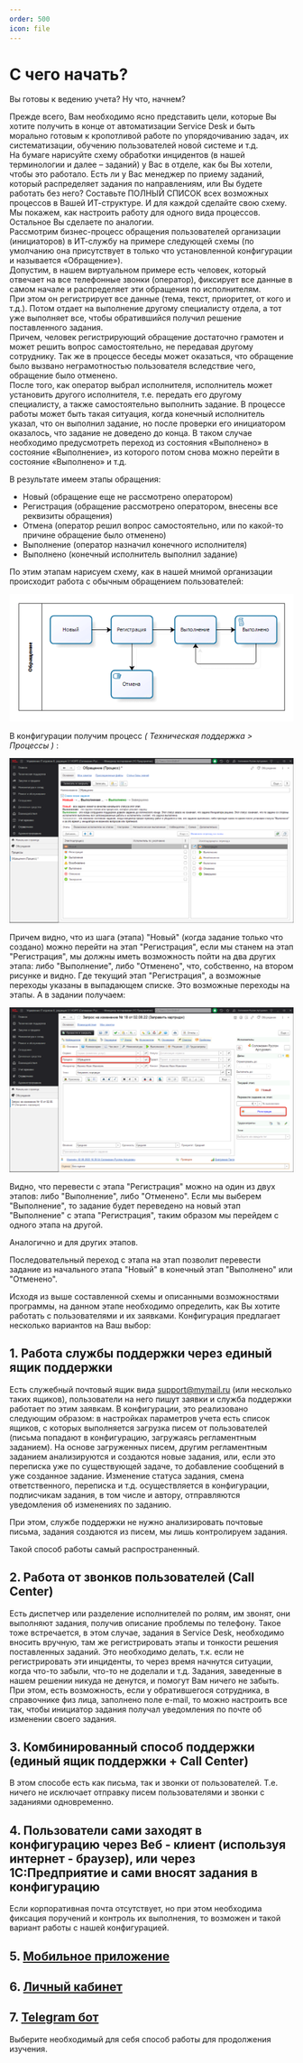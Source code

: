 ```yaml
---
order: 500
icon: file
---
```


# С чего начать?

Вы готовы к ведению учета? Ну что, начнем?

Прежде всего, Вам необходимо ясно представить цели, которые Вы хотите получить в конце от автоматизации Service Desk и быть морально готовым к кропотливой работе по упорядочиванию задач, их систематизации, обучению пользователей новой системе и т.д.  
На бумаге нарисуйте схему обработки инцидентов (в нашей терминологии и далее – заданий) у Вас в отделе, как бы Вы хотели, чтобы это работало. Есть ли у Вас менеджер по приему заданий, который распределяет задания по направлениям, или Вы будете работать без него? Составьте ПОЛНЫЙ СПИСОК всех возможных процессов в Вашей ИТ-структуре. И для каждой сделайте свою схему. Мы покажем, как настроить работу для одного вида процессов. Остальное Вы сделаете по аналогии.  
Рассмотрим бизнес-процесс обращения пользователей организации (инициаторов) в ИТ-службу на примере следующей схемы (по умолчанию она присутствует в только что установленной конфигурации и называется «Обращение»).  
Допустим, в нашем виртуальном примере есть человек, который отвечает на все телефонные звонки (оператор), фиксирует все данные в самом начале и распределяет эти обращения по исполнителям.  
При этом он регистрирует все данные (тема, текст, приоритет, от кого и т.д.). Потом отдает на выполнение другому специалисту отдела, а тот уже выполняет все, чтобы обратившийся получил решение поставленного задания.  
Причем, человек регистрирующий обращение достаточно грамотен и может решить вопрос самостоятельно, не передавая другому сотруднику. Так же в процессе беседы может оказаться, что обращение было вызвано неграмотностью пользователя вследствие чего, обращение было отменено.  
После того, как оператор выбрал исполнителя, исполнитель может установить другого исполнителя, т.е. передать его другому специалисту, а также самостоятельно выполнить задание. В процессе работы может быть такая ситуация, когда конечный исполнитель указал, что он выполнил задание, но после проверки его инициатором оказалось, что задание не доведено до конца. В таком случае необходимо предусмотреть переход из состояния «Выполнено» в состояние «Выполнение», из которого потом снова можно перейти в состояние «Выполнено» и т.д.  

В результате имеем этапы обращения:

* Новый (обращение еще не рассмотрено оператором)
* Регистрация (обращение рассмотрено оператором, внесены все реквизиты обращения)  
* Отмена (оператор решил вопрос самостоятельно, или по какой-то причине обращение было отменено)  
* Выполнение (оператор назначил конечного исполнителя)  
* Выполнено (конечный исполнитель выполнил задание)  

По этим этапам нарисуем схему, как в нашей мнимой организации происходит работа с обычным обращением пользователей:

![01_СЧегоНачать](static/01_СЧегоНачать.png)

В конфигурации получим процесс *( Техническая поддержка > Процессы )* :

![02_СЧегоНачать](static/02_СЧегоНачать.png)

Причем видно, что из шага (этапа) "Новый" (когда задание только что создано) можно перейти на этап "Регистрация", если мы станем на этап "Регистрация", мы должны иметь возможность пойти на два других этапа: либо "Выполнение", либо "Отменено", что, собственно, на втором рисунке и видно. Где текущий этап "Регистрация", а возможные переходы указаны в выпадающем списке. Это возможные переходы на этапы. А в задании получаем:

![03_СЧегоНачать](static/03_СЧегоНачать.png)

Видно, что перевести с этапа "Регистрация" можно на один из двух этапов: либо "Выполнение", либо "Отменено". Если мы выберем "Выполнение", то задание будет переведено на новый этап "Выполнение" с этапа "Регистрация", таким образом мы перейдем с одного этапа на другой.

Аналогично и для других этапов.

Последовательный переход с этапа на этап позволит перевести задание из начального этапа "Новый" в конечный этап "Выполнено" или "Отменено".

Исходя из выше составленной схемы и описанными возможностями программы, на данном этапе необходимо определить, как Вы хотите работать с пользователями и их заявками. Конфигурация предлагает несколько вариантов на Ваш выбор:

## 1. Работа службы поддержки через единый ящик поддержки

Есть служебный почтовый ящик вида <support@mymail.ru> (или несколько таких ящиков), пользователи на него пишут заявки и служба поддержки работает по этим заявкам. В конфигурации, это реализовано следующим образом: в настройках параметров учета есть список ящиков, с которых выполняется загрузка писем от пользователей (письма попадают в конфигурацию, загружаясь регламентным заданием). На основе загруженных писем, другим регламентным заданием анализируются и создаются новые задания, или, если это переписка уже по существующей задаче, то добавление сообщений в уже созданное задание. Изменение статуса задания, смена ответственного, переписка и т.д. осуществляется в конфигурации, подписчикам задания, в том числе и автору, отправляются уведомления об изменениях по заданию.

При этом, службе поддержки не нужно анализировать почтовые письма, задания создаются из писем, мы лишь контролируем задания.

Такой способ работы самый распространенный.

## 2. Работа от звонков пользователей (Call Center)

Есть диспетчер или разделение исполнителей по ролям, им звонят, они выполняют задания, получив описание проблемы по телефону. Такое тоже встречается, в этом случае, задания в Service Desk, необходимо вносить вручную, там же регистрировать этапы и тонкости решения поставленных заданий. Это необходимо делать, т.к. если не регистрировать эти инциденты, то через время начнутся ситуации, когда что-то забыли, что-то не доделали и т.д. Задания, заведенные в нашем решении никуда не денутся, и помогут Вам ничего не забыть. При этом, есть возможность, если у обратившегося сотрудника, в справочнике физ лица, заполнено поле e-mail, то можно настроить все так, чтобы инициатор задания получал уведомления по почте об изменении своего задания.

## 3. Комбинированный способ поддержки (единый ящик поддержки + Call Center)

В этом способе есть как письма, так и звонки от пользователей. Т.е. ничего не исключает отправку писем пользователями и звонки с заданиями одновременно.

## 4. Пользователи сами заходят в конфигурацию через Веб - клиент (используя интернет - браузер), или через 1С:Предприятие и сами вносят задания в конфигурацию

Если корпоративная почта отсутствует, но при этом необходима фиксация поручений и контроль их выполнения, то возможен и такой вариант работы с нашей конфигурацией.

## 5. [Мобильное приложение](https://softonit.ru/FAQ/courses/?COURSE_ID=1&CHAPTER_ID=0498)

## 6. [Личный кабинет](https://softonit.ru/FAQ/courses/?COURSE_ID=1&LESSON_ID=595)

## 7. [Telegram бот](https://softonit.ru/FAQ/courses/?COURSE_ID=1&CHAPTER_ID=0678)

Выберите необходимый для себя способ работы для продолжения изучения.
